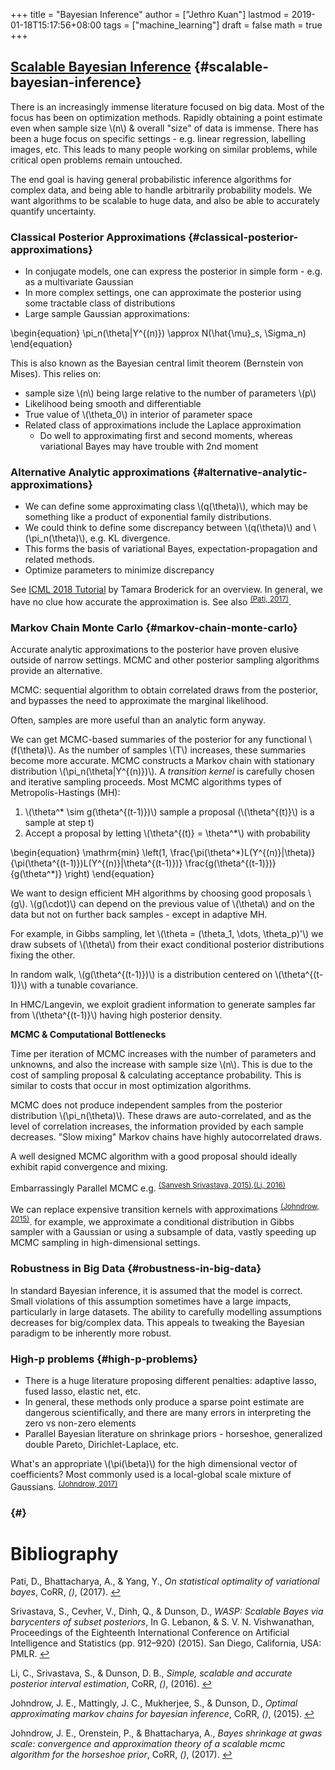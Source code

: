 +++
title = "Bayesian Inference"
author = ["Jethro Kuan"]
lastmod = 2019-01-18T15:17:56+08:00
tags = ["machine_learning"]
draft = false
math = true
+++

## [Scalable Bayesian Inference](https://videoken.com/embed/0HXpnG%5FWnlI) {#scalable-bayesian-inference}

There is an increasingly immense literature focused on big data. Most
of the focus has been on optimization methods. Rapidly obtaining a
point estimate even when sample size \\(n\\) & overall "size" of data is
immense. There has been a huge focus on specific settings - e.g.
linear regression, labelling images, etc. This leads to many people
working on similar problems, while critical open problems remain
untouched.

The end goal is having general probabilistic inference algorithms for
complex data, and being able to handle arbitrarily probability models.
We want algorithms to be scalable to huge data, and also be able to
accurately quantify uncertainty.


### Classical Posterior Approximations {#classical-posterior-approximations}

-   In conjugate models, one can express the posterior in simple form -
    e.g. as a multivariate Gaussian
-   In more complex settings, one can approximate the posterior using
    some tractable class of distributions
-   Large sample Gaussian approximations:

\begin{equation}
  \pi\_n(\theta|Y^{(n)}) \approx N(\hat{\mu}\_s, \Sigma\_n)
\end{equation}

This is also known as the Bayesian central limit theorem (Bernstein
von Mises). This relies on:

-   sample size \\(n\\) being large relative to the number of parameters
    \\(p\\)
-   Likelihood being smooth and differentiable
-   True value of \\(\theta\_0\\) in interior of parameter space
-   Related class of approximations include the Laplace approximation
    -   Do well to approximating first and second moments, whereas
        variational Bayes may have trouble with 2nd moment


### Alternative Analytic approximations {#alternative-analytic-approximations}

-   We can define some approximating class \\(q(\theta)\\), which may be
    something like a product of exponential family distributions.
-   We could think to define some discrepancy between \\(q(\theta)\\) and
    \\(\pi\_n(\theta)\\), e.g. KL divergence.
-   This forms the basis of variational Bayes, expectation-propagation
    and related methods.
-   Optimize parameters to minimize discrepancy

See [ICML 2018 Tutorial](http://www.tamarabroderick.com/tutorial%5F2018%5Ficml.html) by Tamara Broderick for an overview. In
general, we have no clue how accurate the approximation is. See also
<sup id="2c492bb886c456a5902b643d9a6547e6"><a href="#pati17_statis_optim_variat_bayes" title="Pati, Bhattacharya, Yang \&amp; Yun, On Statistical Optimality of Variational Bayes, {CoRR}, v(), (2017).">(Pati, 2017)</a></sup>.


### Markov Chain Monte Carlo {#markov-chain-monte-carlo}

Accurate analytic approximations to the posterior have proven elusive
outside of narrow settings. MCMC and other posterior sampling
algorithms provide an alternative.

MCMC: sequential algorithm to obtain correlated draws from the
posterior, and bypasses the need to approximate the marginal
likelihood.

Often, samples are more useful than an analytic form anyway.

We can get MCMC-based summaries of the posterior for any functional
\\(f(\theta)\\). As the number of samples \\(T\\) increases, these summaries
become more accurate. MCMC constructs a Markov chain with stationary
distribution \\(\pi\_n(\theta|Y^{(n)})\\). A _transition kernel_ is carefully
chosen and iterative sampling proceeds. Most MCMC algorithms types of
Metropolis-Hastings (MH):

1.  \\(\theta^\* \sim g(\theta^{(t-1)})\\) sample a proposal
    (\\(\theta^{(t)}\\) is a sample at step t)
2.  Accept a proposal by letting \\(\theta^{(t)} = \theta^\*\\) with
    probability

\begin{equation}
  \mathrm{min} \left(1, \frac{\pi(\theta^\*)L(Y^{(n)}|\theta)}{\pi(\theta^{(t-1)})L(Y^{(n)}|\theta^{(t-1)})} \frac{g(\theta^{(t-1)})}{g(\theta^\*)} \right)
\end{equation}

We want to design efficient MH algorithms by choosing good proposals
\\(g\\). \\(g(\cdot)\\) can depend on the previous value of \\(\theta\\) and on
the data but not on further back samples - except in adaptive MH.

For example, in Gibbs sampling, let \\(\theta = (\theta\_1, \dots,
\theta\_p)'\\) we draw subsets of \\(\theta\\) from their exact conditional
posterior distributions fixing the other.

In random walk, \\(g(\theta^{(t-1)})\\) is a distribution centered on
\\(\theta^{(t-1)}\\) with a tunable covariance.

In HMC/Langevin, we exploit gradient information to generate samples
far from \\(\theta^{(t-1)}\\) having high posterior density.

**MCMC & Computational Bottlenecks**

Time per iteration of MCMC increases with the number of parameters and
unknowns, and also the increase with sample size \\(n\\). This is due to
the cost of sampling proposal & calculating acceptance probability.
This is similar to costs that occur in most optimization algorithms.

MCMC does not produce independent samples from the posterior
distribution \\(\pi\_n(\theta)\\). These draws are auto-correlated, and as the
level of correlation increases, the information provided by each
sample decreases. "Slow mixing" Markov chains have highly
autocorrelated draws.

A well designed MCMC algorithm with a good proposal should ideally
exhibit rapid convergence and mixing.

Embarrassingly Parallel MCMC e.g. <sup id="fe703421bbe5a5c7e4c07c7126a629f3"><a href="#pmlr-v38-srivastava15" title="Sanvesh Srivastava, Volkan Cevher, Quoc Dinh \&amp; David Dunson, {WASP: Scalable Bayes via barycenters of subset posteriors}, 912--920, in in: {Proceedings of the Eighteenth International Conference on Artificial Intelligence and Statistics}, edited by Guy Lebanon \&amp; Vishwanathan, PMLR (2015)">(Sanvesh Srivastava, 2015)</a></sup><sup>,</sup><sup id="3c24d71d7ae6f354df816d37ea172f1a"><a href="#li16_simpl_scalab_accur_poster_inter_estim" title="Li, Srivastava, Dunson \&amp; , Simple, Scalable and Accurate Posterior Interval  Estimation, {CoRR}, v(), (2016).">(Li, 2016)</a></sup>

We can replace expensive transition kernels with approximations <sup id="ab108353672c4542f6a76b91c9eebcbc"><a href="#johndrow15_optim_approx_markov_chain_bayes_infer" title="Johndrow, Mattingly, , Mukherjee \&amp; Dunson, Optimal Approximating Markov Chains for Bayesian  Inference, {CoRR}, v(), (2015).">(Johndrow, 2015)</a></sup>. for
example, we approximate a conditional distribution in Gibbs sampler
with a Gaussian or using a subsample of data, vastly speeding up MCMC
sampling in high-dimensional settings.


### Robustness in Big Data {#robustness-in-big-data}

In standard Bayesian inference, it is assumed that the model is
correct. Small violations of this assumption sometimes have a large
impacts, particularly in large datasets. The ability to carefully
modelling assumptions decreases for big/complex data. This appeals to
tweaking the Bayesian paradigm to be inherently more robust.


### High-p problems {#high-p-problems}

-   There is a huge literature proposing different penalties: adaptive
    lasso, fused lasso, elastic net, etc.
-   In general, these methods only produce a sparse point estimate are
    dangerous scientifically, and there are many errors in interpreting
    the zero vs non-zero elements
-   Parallel Bayesian literature on shrinkage priors - horseshoe,
    generalized double Pareto, Dirichlet-Laplace, etc.

What's an appropriate \\(\pi(\beta)\\) for the high dimensional vector of
coefficients? Most commonly used is a local-global scale mixture of
Gaussians. <sup id="c5f035041f058fd1352e35f072c0a5d4"><a href="#johndrow17_bayes_shrin_at_gwas_scale" title="Johndrow, Orenstein, \&amp; Bhattacharya, Bayes Shrinkage At Gwas Scale: Convergence and  Approximation Theory of a Scalable Mcmc Algorithm  for the Horseshoe Prior, {CoRR}, v(), (2017).">(Johndrow, 2017)</a></sup>


###  {#}

# Bibliography
<a id="pati17_statis_optim_variat_bayes"></a>Pati, D., Bhattacharya, A., & Yang, Y., *On statistical optimality of variational bayes*, CoRR, *()*,  (2017).  [↩](#2c492bb886c456a5902b643d9a6547e6)

<a id="pmlr-v38-srivastava15"></a>Srivastava, S., Cevher, V., Dinh, Q., & Dunson, D., *WASP: Scalable Bayes via barycenters of subset posteriors*, In G. Lebanon, & S. V. N. Vishwanathan, Proceedings of the Eighteenth International Conference on Artificial Intelligence and Statistics (pp. 912–920) (2015). San Diego, California, USA: PMLR. [↩](#fe703421bbe5a5c7e4c07c7126a629f3)

<a id="li16_simpl_scalab_accur_poster_inter_estim"></a>Li, C., Srivastava, S., & Dunson, D. B., *Simple, scalable and accurate posterior interval estimation*, CoRR, *()*,  (2016).  [↩](#3c24d71d7ae6f354df816d37ea172f1a)

<a id="johndrow15_optim_approx_markov_chain_bayes_infer"></a>Johndrow, J. E., Mattingly, J. C., Mukherjee, S., & Dunson, D., *Optimal approximating markov chains for bayesian inference*, CoRR, *()*,  (2015).  [↩](#ab108353672c4542f6a76b91c9eebcbc)

<a id="johndrow17_bayes_shrin_at_gwas_scale"></a>Johndrow, J. E., Orenstein, P., & Bhattacharya, A., *Bayes shrinkage at gwas scale: convergence and approximation theory of a scalable mcmc algorithm for the horseshoe prior*, CoRR, *()*,  (2017).  [↩](#c5f035041f058fd1352e35f072c0a5d4)
